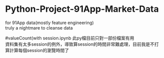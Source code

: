 # Python-Project-91App-Market-Data
for 91App data(mostly feature engineering)  
truly a nightmare to cleanse data

#valueCount(with session.ipynb
此py檔目前只對一部份檔案有用  
資料集有太多session的例外，導致算session的時間非常難處理，目前我是不打算計算每個session的瀏覽時間了  
